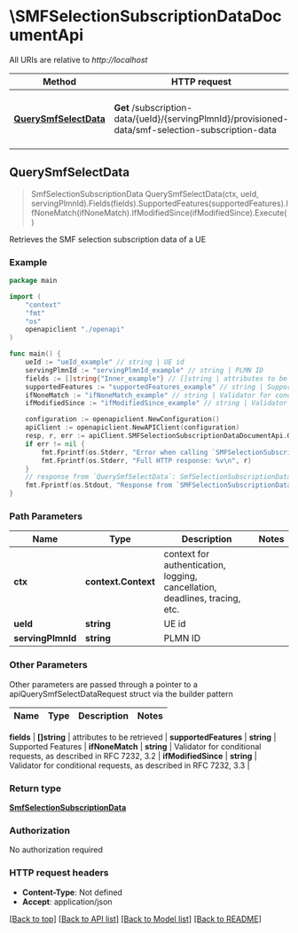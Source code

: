 # \SMFSelectionSubscriptionDataDocumentApi

All URIs are relative to *http://localhost*

Method | HTTP request | Description
------------- | ------------- | -------------
[**QuerySmfSelectData**](SMFSelectionSubscriptionDataDocumentApi.md#QuerySmfSelectData) | **Get** /subscription-data/{ueId}/{servingPlmnId}/provisioned-data/smf-selection-subscription-data | Retrieves the SMF selection subscription data of a UE



## QuerySmfSelectData

> SmfSelectionSubscriptionData QuerySmfSelectData(ctx, ueId, servingPlmnId).Fields(fields).SupportedFeatures(supportedFeatures).IfNoneMatch(ifNoneMatch).IfModifiedSince(ifModifiedSince).Execute()

Retrieves the SMF selection subscription data of a UE

### Example

```go
package main

import (
    "context"
    "fmt"
    "os"
    openapiclient "./openapi"
)

func main() {
    ueId := "ueId_example" // string | UE id
    servingPlmnId := "servingPlmnId_example" // string | PLMN ID
    fields := []string{"Inner_example"} // []string | attributes to be retrieved (optional)
    supportedFeatures := "supportedFeatures_example" // string | Supported Features (optional)
    ifNoneMatch := "ifNoneMatch_example" // string | Validator for conditional requests, as described in RFC 7232, 3.2 (optional)
    ifModifiedSince := "ifModifiedSince_example" // string | Validator for conditional requests, as described in RFC 7232, 3.3 (optional)

    configuration := openapiclient.NewConfiguration()
    apiClient := openapiclient.NewAPIClient(configuration)
    resp, r, err := apiClient.SMFSelectionSubscriptionDataDocumentApi.QuerySmfSelectData(context.Background(), ueId, servingPlmnId).Fields(fields).SupportedFeatures(supportedFeatures).IfNoneMatch(ifNoneMatch).IfModifiedSince(ifModifiedSince).Execute()
    if err != nil {
        fmt.Fprintf(os.Stderr, "Error when calling `SMFSelectionSubscriptionDataDocumentApi.QuerySmfSelectData``: %v\n", err)
        fmt.Fprintf(os.Stderr, "Full HTTP response: %v\n", r)
    }
    // response from `QuerySmfSelectData`: SmfSelectionSubscriptionData
    fmt.Fprintf(os.Stdout, "Response from `SMFSelectionSubscriptionDataDocumentApi.QuerySmfSelectData`: %v\n", resp)
}
```

### Path Parameters


Name | Type | Description  | Notes
------------- | ------------- | ------------- | -------------
**ctx** | **context.Context** | context for authentication, logging, cancellation, deadlines, tracing, etc.
**ueId** | **string** | UE id | 
**servingPlmnId** | **string** | PLMN ID | 

### Other Parameters

Other parameters are passed through a pointer to a apiQuerySmfSelectDataRequest struct via the builder pattern


Name | Type | Description  | Notes
------------- | ------------- | ------------- | -------------


 **fields** | **[]string** | attributes to be retrieved | 
 **supportedFeatures** | **string** | Supported Features | 
 **ifNoneMatch** | **string** | Validator for conditional requests, as described in RFC 7232, 3.2 | 
 **ifModifiedSince** | **string** | Validator for conditional requests, as described in RFC 7232, 3.3 | 

### Return type

[**SmfSelectionSubscriptionData**](SmfSelectionSubscriptionData.md)

### Authorization

No authorization required

### HTTP request headers

- **Content-Type**: Not defined
- **Accept**: application/json

[[Back to top]](#) [[Back to API list]](../README.md#documentation-for-api-endpoints)
[[Back to Model list]](../README.md#documentation-for-models)
[[Back to README]](../README.md)

